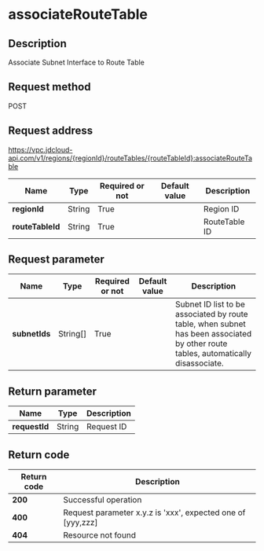 # associateRouteTable


## Description
Associate Subnet Interface to Route Table

## Request method
POST

## Request address
https://vpc.jdcloud-api.com/v1/regions/{regionId}/routeTables/{routeTableId}:associateRouteTable

|Name|Type|Required or not|Default value|Description|
|---|---|---|---|---|
|**regionId**|String|True||Region ID|
|**routeTableId**|String|True||RouteTable ID|

## Request parameter
|Name|Type|Required or not|Default value|Description|
|---|---|---|---|---|
|**subnetIds**|String[]|True||Subnet ID list to be associated by route table, when subnet has been associated by other route tables, automatically disassociate.|


## Return parameter
|Name|Type|Description|
|---|---|---|
|**requestId**|String|Request ID|



## Return code
|Return code|Description|
|---|---|
|**200**|Successful operation|
|**400**|Request parameter x.y.z is 'xxx', expected one of [yyy,zzz]|
|**404**|Resource not found|
